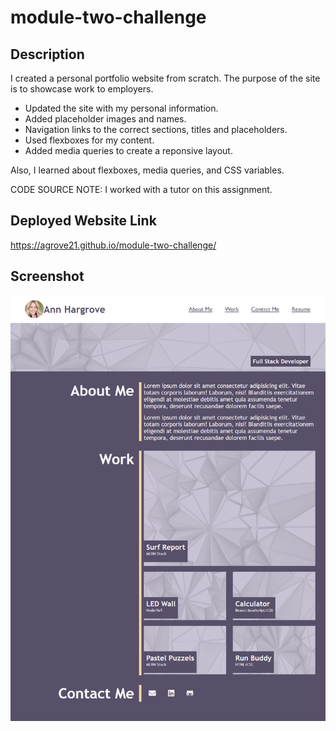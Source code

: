 # module-two-challenge

## Description
I created a personal portfolio website from scratch. The purpose of the site is to showcase work to employers.
-   Updated the site with my personal information.
-   Added placeholder images and names.
-   Navigation links to the correct sections, titles and placeholders. 
-   Used flexboxes for my content.
-   Added media queries to create a reponsive layout.

Also, I learned about flexboxes, media queries, and CSS variables.

CODE SOURCE NOTE: I worked with a tutor on this assignment.

## Deployed Website Link
https://agrove21.github.io/module-two-challenge/


## Screenshot
<img src="assets/images/agrove21.github.io_module-two-challenge_ (2).png" width="800px">
